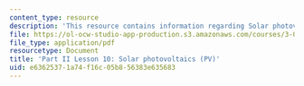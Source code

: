 ```yaml
---
content_type: resource
description: 'This resource contains information regarding Solar photovoltaics (pv). '
file: https://ol-ocw-studio-app-production.s3.amazonaws.com/courses/3-021j-introduction-to-modeling-and-simulation-spring-2012/e63625371a74f16c05b856383e635683_MIT3_021JS11_L10.pdf
file_type: application/pdf
resourcetype: Document
title: 'Part II Lesson 10: Solar photovoltaics (PV)'
uid: e6362537-1a74-f16c-05b8-56383e635683
---
```

